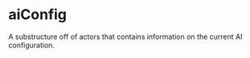 # aiConfig

A substructure off of actors that contains information on the current AI configuration.
